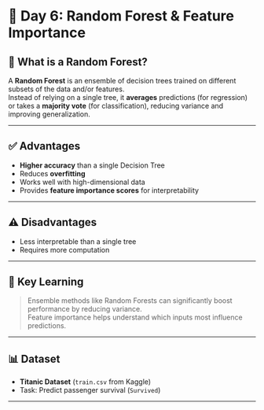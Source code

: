 # 📘 Day 6: Random Forest & Feature Importance

## 📌 What is a Random Forest?

A **Random Forest** is an ensemble of decision trees trained on different subsets of the data and/or features.  
Instead of relying on a single tree, it **averages** predictions (for regression) or takes a **majority vote** (for classification), reducing variance and improving generalization.

---

## ✅ Advantages
- **Higher accuracy** than a single Decision Tree
- Reduces **overfitting**
- Works well with high-dimensional data
- Provides **feature importance scores** for interpretability

---

## ⚠️ Disadvantages
- Less interpretable than a single tree
- Requires more computation

---

## 🧠 Key Learning
> Ensemble methods like Random Forests can significantly boost performance by reducing variance.  
> Feature importance helps understand which inputs most influence predictions.

---

## 📊 Dataset
- **Titanic Dataset** (`train.csv` from Kaggle)
- Task: Predict passenger survival (`Survived`)

---
